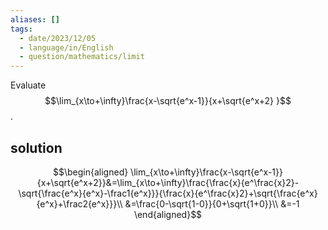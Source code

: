 ```yaml
---
aliases: []
tags:
  - date/2023/12/05
  - language/in/English
  - question/mathematics/limit
---
```


Evaluate $$\lim_{x\to+\infty}\frac{x-\sqrt{e^x-1}}{x+\sqrt{e^x+2} }$$.

## solution

$$\begin{aligned}
\lim_{x\to+\infty}\frac{x-\sqrt{e^x-1}}{x+\sqrt{e^x+2}}&=\lim_{x\to+\infty}\frac{\frac{x}{e^\frac{x}2}-\sqrt{\frac{e^x}{e^x}-\frac1{e^x}}}{\frac{x}{e^\frac{x}2}+\sqrt{\frac{e^x}{e^x}+\frac2{e^x}}}\\
&=\frac{0-\sqrt{1-0}}{0+\sqrt{1+0}}\\
&=-1
\end{aligned}$$

